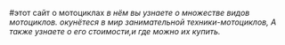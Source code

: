 #этот сайт о мотоциклах
_в нём вы узнаете о множестве видов мотоциклов._
_окунётеся в мир занимательной техники-мотоциклов,_
_А также узнаете о его стоимости,и где можно их купить._

